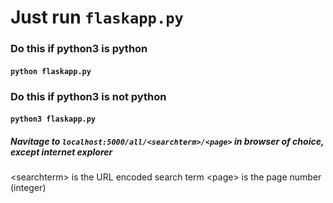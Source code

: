 # Just run `flaskapp.py`

### Do this if python3 is python

#### `python flaskapp.py`

### Do this if python3 is not python

#### `python3 flaskapp.py`

##### Navitage to `localhost:5000/all/<searchterm>/<page>` in browser of choice, except internet explorer

\<searchterm\> is the URL encoded search term
\<page\> is the page number (integer)
